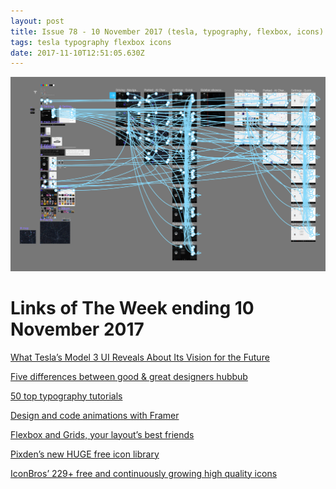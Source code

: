 ```yaml
---
layout: post
title: Issue 78 - 10 November 2017 (tesla, typography, flexbox, icons)
tags: tesla typography flexbox icons
date: 2017-11-10T12:51:05.630Z
---
```

![What Tesla’s Model 3 UI Reveals About Its Vision for the Future](/assets/uploads/issue-78.png "What Tesla’s Model 3 UI Reveals About Its Vision for the Future")

# Links of The Week ending 10 November 2017

<a href="https://blog.figma.com/what-teslas-model-3-ui-reveals-about-its-vision-for-the-future-eb01a75ae979" target="_blank">What Tesla’s Model 3 UI Reveals About Its Vision for the Future</a>

<a href="https://uxplanet.org/the-subtle-art-that-differentiates-good-designers-from-great-designers-1ad3557b4c4" target="_blank">Five differences between good & great designers hubbub</a>

<a href="http://www.creativebloq.com/graphic-design-tips/typography-tutorials-1232719" target="_blank">50 top typography tutorials</a>

<a href="https://designcode.io/framer-intro" target="_blank">Design and code animations with Framer</a>

<a href="https://aerolab.co/blog/flexbox-grids/" target="_blank">Flexbox and Grids, your layout’s best friends</a>

<a href="https://orioniconlibrary.com" target="_blank">Pixden’s new HUGE free icon library</a>

<a href="https://www.iconbros.com" target="_blank">IconBros’ 229+ free and continuously growing high quality icons</a>